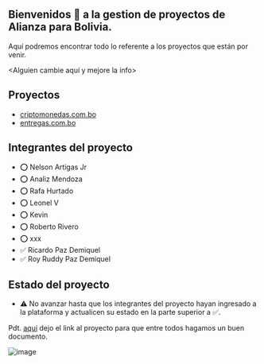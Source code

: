 ## Bienvenidos 👋 a la gestion de proyectos de Alianza para Bolivia.

Aquí podremos encontrar todo lo referente a los proyectos que están por venir.

<Alguien cambie aquí y mejore la info>

## Proyectos

- [criptomonedas.com.bo](https://github.com/AlianzaPorBolivia/criptomonedas.com.bo/wiki)
- [entregas.com.bo](https://github.com/AlianzaPorBolivia/entegas.com.bo/wiki)

## Integrantes del proyecto

- ⭕ Nelson Artigas Jr 
- ⭕ Analiz Mendoza
- ⭕ Rafa Hurtado
- ⭕ Leonel V
- ⭕ Kevin
- ⭕ Roberto Rivero
- ⭕ xxx
- ✅ Ricardo Paz Demiquel 
- ✅ Roy Ruddy Paz Demiquel

## Estado del proyecto

- ⚠️ No avanzar hasta que los integrantes del proyecto hayan ingresado a la plataforma y actualicen su estado en la parte superior a ✅.

Pdt.  [aquí](https://github.com/AlianzaPorBolivia/criptomonedas.com.bo/wiki/Proyecto) dejo el link al proyecto para que entre todos hagamos un buen documento.


![image](https://github.com/user-attachments/assets/5a0f76c5-28c2-479d-b2b0-993459dd6e45)
